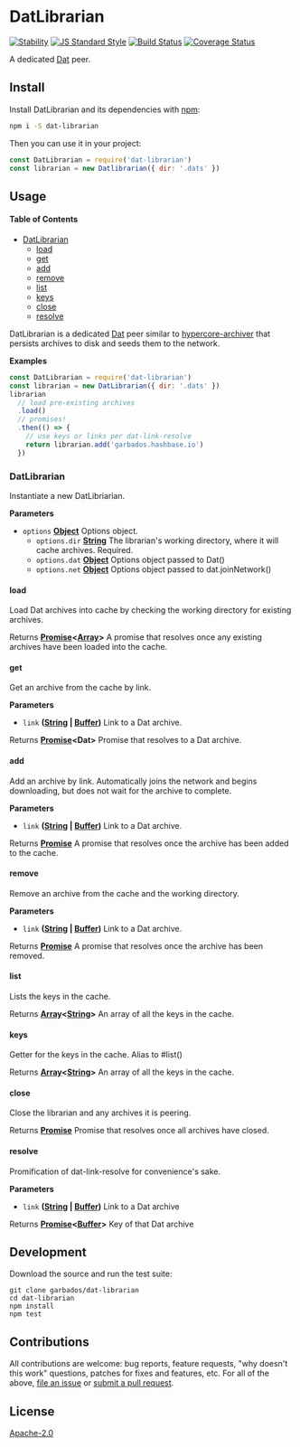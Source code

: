 # DatLibrarian

[![Stability](https://img.shields.io/badge/stability-experimental-orange.svg?style=flat-square)](https://nodejs.org/api/documentation.html#documentation_stability_index)
[![JS Standard Style](https://img.shields.io/badge/code%20style-standard-brightgreen.svg?style=flat-square)](https://github.com/feross/standard)
[![Build Status](https://img.shields.io/travis/garbados/dat-librarian/master.svg?style=flat-square)](https://travis-ci.org/garbados/dat-librarian)
[![Coverage Status](https://img.shields.io/coveralls/github/garbados/dat-librarian/master.svg?style=flat-square)](https://coveralls.io/github/garbados/dat-librarian?branch=master)


A dedicated [Dat](https://datproject.org/) peer.

## Install

Install DatLibrarian and its dependencies with [npm](<>):

```bash
npm i -S dat-librarian
```

Then you can use it in your project:

```javascript
const DatLibrarian = require('dat-librarian')
const librarian = new Datlibrarian({ dir: '.dats' })
```

## Usage

<!-- Generated by documentation.js. Update this documentation by updating the source code. -->

#### Table of Contents

-   [DatLibrarian](#datlibrarian)
    -   [load](#load)
    -   [get](#get)
    -   [add](#add)
    -   [remove](#remove)
    -   [list](#list)
    -   [keys](#keys)
    -   [close](#close)
    -   [resolve](#resolve)

DatLibrarian is a dedicated [Dat](http://datproject.org/) peer similar to
[hypercore-archiver](https://github.com/mafintosh/hypercore-archiver)
that persists archives to disk and seeds them to the network.

**Examples**

```javascript
const DatLibrarian = require('dat-librarian')
const librarian = new DatLibrarian({ dir: '.dats' })
librarian
  // load pre-existing archives
  .load()
  // promises!
  .then(() => {
    // use keys or links per dat-link-resolve
    return librarian.add('garbados.hashbase.io')
  })
```

### DatLibrarian

Instantiate a new DatLibriarian.

**Parameters**

-   `options` **[Object](https://developer.mozilla.org/docs/Web/JavaScript/Reference/Global_Objects/Object)** Options object.
    -   `options.dir` **[String](https://developer.mozilla.org/docs/Web/JavaScript/Reference/Global_Objects/String)** The librarian's working directory, where it will cache archives. Required.
    -   `options.dat` **[Object](https://developer.mozilla.org/docs/Web/JavaScript/Reference/Global_Objects/Object)** Options object passed to Dat()
    -   `options.net` **[Object](https://developer.mozilla.org/docs/Web/JavaScript/Reference/Global_Objects/Object)** Options object passed to dat.joinNetwork()

#### load

Load Dat archives into cache by checking the working
directory for existing archives.

Returns **[Promise](https://developer.mozilla.org/docs/Web/JavaScript/Reference/Global_Objects/Promise)&lt;[Array](https://developer.mozilla.org/docs/Web/JavaScript/Reference/Global_Objects/Array)>** A promise that resolves once any existing archives have been loaded into the cache.

#### get

Get an archive from the cache by link.

**Parameters**

-   `link` **([String](https://developer.mozilla.org/docs/Web/JavaScript/Reference/Global_Objects/String) \| [Buffer](https://nodejs.org/api/buffer.html))** Link to a Dat archive.

Returns **[Promise](https://developer.mozilla.org/docs/Web/JavaScript/Reference/Global_Objects/Promise)&lt;Dat>** Promise that resolves to a Dat archive.

#### add

Add an archive by link. Automatically joins the network
and begins downloading, but does not wait for the archive
to complete.

**Parameters**

-   `link` **([String](https://developer.mozilla.org/docs/Web/JavaScript/Reference/Global_Objects/String) \| [Buffer](https://nodejs.org/api/buffer.html))** Link to a Dat archive.

Returns **[Promise](https://developer.mozilla.org/docs/Web/JavaScript/Reference/Global_Objects/Promise)** A promise that resolves once the archive has been added to the cache.

#### remove

Remove an archive from the cache and the working directory.

**Parameters**

-   `link` **([String](https://developer.mozilla.org/docs/Web/JavaScript/Reference/Global_Objects/String) \| [Buffer](https://nodejs.org/api/buffer.html))** Link to a Dat archive.

Returns **[Promise](https://developer.mozilla.org/docs/Web/JavaScript/Reference/Global_Objects/Promise)** A promise that resolves once the archive has been removed.

#### list

Lists the keys in the cache.

Returns **[Array](https://developer.mozilla.org/docs/Web/JavaScript/Reference/Global_Objects/Array)&lt;[String](https://developer.mozilla.org/docs/Web/JavaScript/Reference/Global_Objects/String)>** An array of all the keys in the cache.

#### keys

Getter for the keys in the cache. Alias to #list()

Returns **[Array](https://developer.mozilla.org/docs/Web/JavaScript/Reference/Global_Objects/Array)&lt;[String](https://developer.mozilla.org/docs/Web/JavaScript/Reference/Global_Objects/String)>** An array of all the keys in the cache.

#### close

Close the librarian and any archives it is peering.

Returns **[Promise](https://developer.mozilla.org/docs/Web/JavaScript/Reference/Global_Objects/Promise)** Promise that resolves once all archives have closed.

#### resolve

Promification of dat-link-resolve
for convenience's sake.

**Parameters**

-   `link` **([String](https://developer.mozilla.org/docs/Web/JavaScript/Reference/Global_Objects/String) \| [Buffer](https://nodejs.org/api/buffer.html))** Link to a Dat archive

Returns **[Promise](https://developer.mozilla.org/docs/Web/JavaScript/Reference/Global_Objects/Promise)&lt;[Buffer](https://nodejs.org/api/buffer.html)>** Key of that Dat archive

## Development

Download the source and run the test suite:

    git clone garbados/dat-librarian
    cd dat-librarian
    npm install
    npm test

## Contributions

All contributions are welcome: bug reports, feature requests, "why doesn't this work" questions, patches for fixes and features, etc. For all of the above, [file an issue](https://github.com/garbados/dat-librarian/issues) or [submit a pull request](https://github.com/garbados/dat-librarian/pulls).

## License

[Apache-2.0](https://www.apache.org/licenses/LICENSE-2.0)
